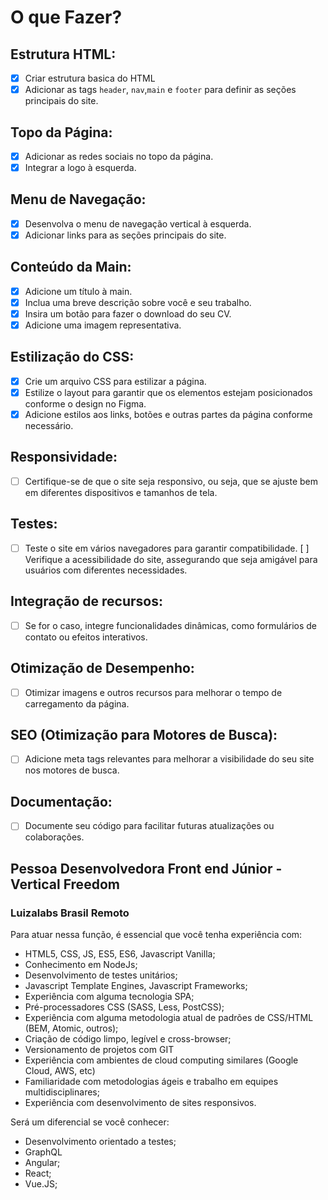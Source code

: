 # O que Fazer?

## Estrutura HTML:
- [x] Criar estrutura basica do HTML
- [x] Adicionar as tags `header`, `nav`,`main` e `footer` para definir as seções principais do site.
## Topo da Página:
- [x] Adicionar as redes sociais no topo da página.
- [x] Integrar a logo à esquerda.
## Menu de Navegação:
- [x] Desenvolva o menu de navegação vertical à esquerda.
- [x] Adicionar links para as seções principais do site.
## Conteúdo da Main:
- [x] Adicione um título à main.
- [x] Inclua uma breve descrição sobre você e seu trabalho.
- [x] Insira um botão para fazer o download do seu CV.
- [x] Adicione uma imagem representativa.
## Estilização do CSS:
- [x] Crie um arquivo CSS para estilizar a página.
- [x] Estilize o layout para garantir que os elementos estejam posicionados conforme o design no Figma.
- [x] Adicione estilos aos links, botões e outras partes da página conforme necessário.
## Responsividade:
- [ ] Certifique-se de que o site seja responsivo, ou seja, que se ajuste bem em diferentes dispositivos e tamanhos de tela.
## Testes:
- [ ] Teste o site em vários navegadores para garantir compatibilidade.
[ ] Verifique a acessibilidade do site, assegurando que seja amigável para usuários com diferentes necessidades.
## Integração de recursos:
- [ ] Se for o caso, integre funcionalidades dinâmicas, como formulários de contato ou efeitos interativos.
## Otimização de Desempenho:
- [ ] Otimizar imagens e outros recursos para melhorar o tempo de carregamento da página.
## SEO (Otimização para Motores de Busca):
- [ ] Adicione meta tags relevantes para melhorar a visibilidade do seu site nos motores de busca.
## Documentação:
- [ ] Documente seu código para facilitar futuras atualizações ou colaborações.

## Pessoa Desenvolvedora Front end Júnior - Vertical Freedom
### Luizalabs Brasil Remoto

Para atuar nessa função, é essencial que você tenha experiência com:

- HTML5, CSS, JS, ES5, ES6, Javascript Vanilla;
- Conhecimento em NodeJs;
- Desenvolvimento de testes unitários;
 - Javascript Template Engines, Javascript Frameworks;
 - Experiência com alguma tecnologia SPA;
 - Pré-processadores CSS (SASS, Less, PostCSS);
 - Experiência com alguma metodologia atual de padrões de CSS/HTML (BEM, Atomic, outros);
 - Criação de código limpo, legível e cross-browser;
 - Versionamento de projetos com GIT
 - Experiência com ambientes de cloud computing similares (Google Cloud, AWS, etc)
 - Familiaridade com metodologias ágeis e trabalho em equipes multidisciplinares;
 - Experiência com desenvolvimento de sites responsivos.


Será um diferencial se você conhecer:

 - Desenvolvimento orientado a testes;
 - GraphQL
 - Angular;
 - React;
 - Vue.JS;